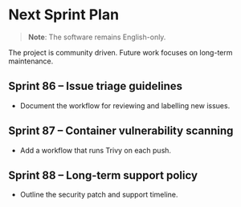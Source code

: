 # Next Sprint Plan

> **Note**: The software remains English-only.

The project is community driven. Future work focuses on long-term maintenance.

## Sprint 86 – Issue triage guidelines
* Document the workflow for reviewing and labelling new issues.

## Sprint 87 – Container vulnerability scanning
* Add a workflow that runs Trivy on each push.

## Sprint 88 – Long-term support policy
* Outline the security patch and support timeline.
